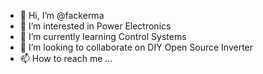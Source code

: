 - 👋 Hi, I’m @fackerma
- 👀 I’m interested in Power Electronics
- 🌱 I’m currently learning Control Systems
- 💞️ I’m looking to collaborate on DIY Open Source Inverter 
- 📫 How to reach me ...

<!---
fackerma/fackerma is a ✨ special ✨ repository because its `README.md` (this file) appears on your GitHub profile.
You can click the Preview link to take a look at your changes.
--->
